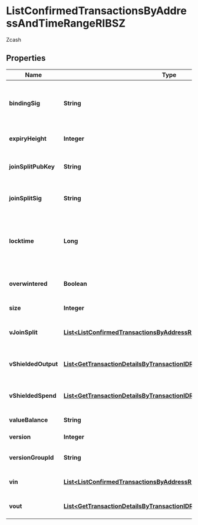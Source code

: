 

# ListConfirmedTransactionsByAddressAndTimeRangeRIBSZ

Zcash

## Properties

| Name | Type | Description | Notes |
|------------ | ------------- | ------------- | -------------|
|**bindingSig** | **String** | It is used to enforce balance of Spend and Output transfers, in order to prevent their replay across transactions. |  |
|**expiryHeight** | **Integer** | Represents a block height after which the transaction will expire. |  |
|**joinSplitPubKey** | **String** | Represents an encoding of a JoinSplitSig public validating key. |  |
|**joinSplitSig** | **String** | Is used to sign transactions that contain at least one JoinSplit description. |  |
|**locktime** | **Long** | Represents the locktime on the transaction on the specific blockchain, i.e. the blockheight at which the transaction is valid. |  |
|**overwintered** | **Boolean** | \&quot;Overwinter\&quot; is the network upgrade for the Zcash blockchain. |  |
|**size** | **Integer** | Represents the total size of this transaction. |  |
|**vJoinSplit** | [**List&lt;ListConfirmedTransactionsByAddressRIBSZVJoinSplitInner&gt;**](ListConfirmedTransactionsByAddressRIBSZVJoinSplitInner.md) | Represents a sequence of JoinSplit descriptions using BCTV14 proofs. |  |
|**vShieldedOutput** | [**List&lt;GetTransactionDetailsByTransactionIDRIBSZVShieldedOutputInner&gt;**](GetTransactionDetailsByTransactionIDRIBSZVShieldedOutputInner.md) | Object Array representation of transaction output descriptions |  |
|**vShieldedSpend** | [**List&lt;GetTransactionDetailsByTransactionIDRIBSZVShieldedSpendInner&gt;**](GetTransactionDetailsByTransactionIDRIBSZVShieldedSpendInner.md) | Object Array representation of transaction spend descriptions |  |
|**valueBalance** | **String** | Defines the transaction value balance. |  |
|**version** | **Integer** | Defines the version of the transaction. |  |
|**versionGroupId** | **String** | Represents the transaction version group ID. |  |
|**vin** | [**List&lt;ListConfirmedTransactionsByAddressRIBSZVinInner&gt;**](ListConfirmedTransactionsByAddressRIBSZVinInner.md) | Object Array representation of transaction inputs |  |
|**vout** | [**List&lt;GetTransactionDetailsByTransactionIDRIBSZVoutInner&gt;**](GetTransactionDetailsByTransactionIDRIBSZVoutInner.md) | Object Array representation of transaction outputs |  |



